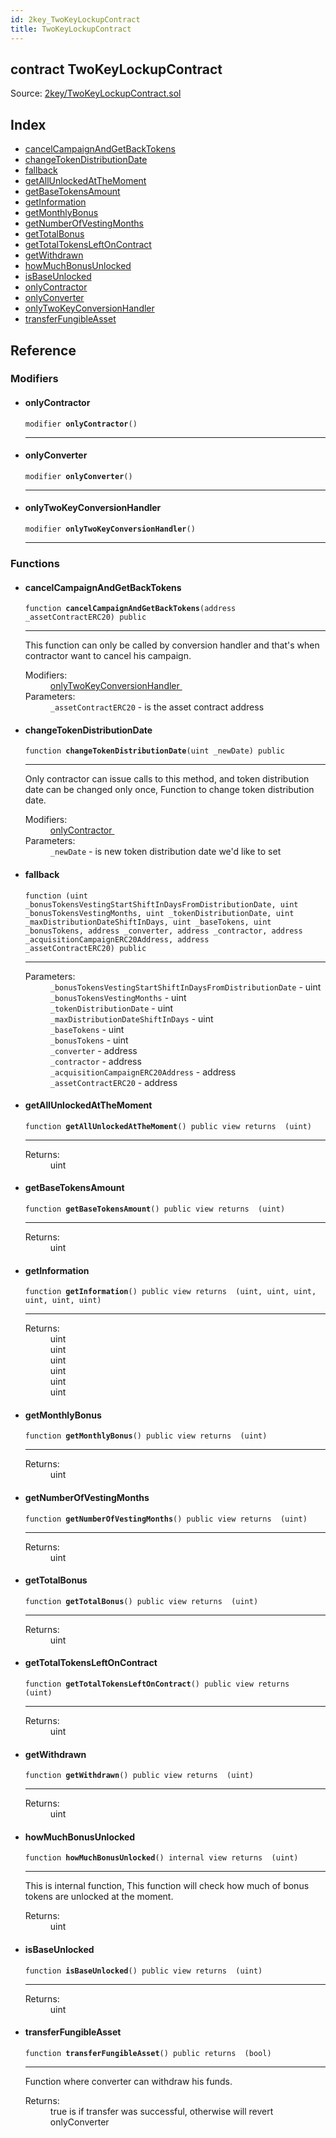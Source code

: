 ```yaml
---
id: 2key_TwoKeyLockupContract
title: TwoKeyLockupContract
---
```


<div class="contract-doc"><div class="contract"><h2 class="contract-header"><span class="contract-kind">contract</span> TwoKeyLockupContract</h2><div class="source">Source: <a href="git+https://github.com/2keynet/web3-alpha/blob/v0.0.3/contracts/2key/TwoKeyLockupContract.sol" target="_blank">2key/TwoKeyLockupContract.sol</a></div></div><div class="index"><h2>Index</h2><ul><li><a href="2key_TwoKeyLockupContract.html#cancelCampaignAndGetBackTokens">cancelCampaignAndGetBackTokens</a></li><li><a href="2key_TwoKeyLockupContract.html#changeTokenDistributionDate">changeTokenDistributionDate</a></li><li><a href="2key_TwoKeyLockupContract.html#">fallback</a></li><li><a href="2key_TwoKeyLockupContract.html#getAllUnlockedAtTheMoment">getAllUnlockedAtTheMoment</a></li><li><a href="2key_TwoKeyLockupContract.html#getBaseTokensAmount">getBaseTokensAmount</a></li><li><a href="2key_TwoKeyLockupContract.html#getInformation">getInformation</a></li><li><a href="2key_TwoKeyLockupContract.html#getMonthlyBonus">getMonthlyBonus</a></li><li><a href="2key_TwoKeyLockupContract.html#getNumberOfVestingMonths">getNumberOfVestingMonths</a></li><li><a href="2key_TwoKeyLockupContract.html#getTotalBonus">getTotalBonus</a></li><li><a href="2key_TwoKeyLockupContract.html#getTotalTokensLeftOnContract">getTotalTokensLeftOnContract</a></li><li><a href="2key_TwoKeyLockupContract.html#getWithdrawn">getWithdrawn</a></li><li><a href="2key_TwoKeyLockupContract.html#howMuchBonusUnlocked">howMuchBonusUnlocked</a></li><li><a href="2key_TwoKeyLockupContract.html#isBaseUnlocked">isBaseUnlocked</a></li><li><a href="2key_TwoKeyLockupContract.html#onlyContractor">onlyContractor</a></li><li><a href="2key_TwoKeyLockupContract.html#onlyConverter">onlyConverter</a></li><li><a href="2key_TwoKeyLockupContract.html#onlyTwoKeyConversionHandler">onlyTwoKeyConversionHandler</a></li><li><a href="2key_TwoKeyLockupContract.html#transferFungibleAsset">transferFungibleAsset</a></li></ul></div><div class="reference"><h2>Reference</h2><div class="modifiers"><h3>Modifiers</h3><ul><li><div class="item modifier"><span id="onlyContractor" class="anchor-marker"></span><h4 class="name">onlyContractor</h4><div class="body"><code class="signature">modifier <strong>onlyContractor</strong><span>() </span></code><hr/></div></div></li><li><div class="item modifier"><span id="onlyConverter" class="anchor-marker"></span><h4 class="name">onlyConverter</h4><div class="body"><code class="signature">modifier <strong>onlyConverter</strong><span>() </span></code><hr/></div></div></li><li><div class="item modifier"><span id="onlyTwoKeyConversionHandler" class="anchor-marker"></span><h4 class="name">onlyTwoKeyConversionHandler</h4><div class="body"><code class="signature">modifier <strong>onlyTwoKeyConversionHandler</strong><span>() </span></code><hr/></div></div></li></ul></div><div class="functions"><h3>Functions</h3><ul><li><div class="item function"><span id="cancelCampaignAndGetBackTokens" class="anchor-marker"></span><h4 class="name">cancelCampaignAndGetBackTokens</h4><div class="body"><code class="signature">function <strong>cancelCampaignAndGetBackTokens</strong><span>(address _assetContractERC20) </span><span>public </span></code><hr/><div class="description"><p>This function can only be called by conversion handler and that&#x27;s when contractor want to cancel his campaign.</p></div><dl><dt><span class="label-modifiers">Modifiers:</span></dt><dd><a href="2key_TwoKeyLockupContract.html#onlyTwoKeyConversionHandler">onlyTwoKeyConversionHandler </a></dd><dt><span class="label-parameters">Parameters:</span></dt><dd><div><code>_assetContractERC20</code> - is the asset contract address</div></dd></dl></div></div></li><li><div class="item function"><span id="changeTokenDistributionDate" class="anchor-marker"></span><h4 class="name">changeTokenDistributionDate</h4><div class="body"><code class="signature">function <strong>changeTokenDistributionDate</strong><span>(uint _newDate) </span><span>public </span></code><hr/><div class="description"><p>Only contractor can issue calls to this method, and token distribution date can be changed only once, Function to change token distribution date.</p></div><dl><dt><span class="label-modifiers">Modifiers:</span></dt><dd><a href="2key_TwoKeyLockupContract.html#onlyContractor">onlyContractor </a></dd><dt><span class="label-parameters">Parameters:</span></dt><dd><div><code>_newDate</code> - is new token distribution date we&#x27;d like to set</div></dd></dl></div></div></li><li><div class="item function"><span id="fallback" class="anchor-marker"></span><h4 class="name">fallback</h4><div class="body"><code class="signature">function <strong></strong><span>(uint _bonusTokensVestingStartShiftInDaysFromDistributionDate, uint _bonusTokensVestingMonths, uint _tokenDistributionDate, uint _maxDistributionDateShiftInDays, uint _baseTokens, uint _bonusTokens, address _converter, address _contractor, address _acquisitionCampaignERC20Address, address _assetContractERC20) </span><span>public </span></code><hr/><dl><dt><span class="label-parameters">Parameters:</span></dt><dd><div><code>_bonusTokensVestingStartShiftInDaysFromDistributionDate</code> - uint</div><div><code>_bonusTokensVestingMonths</code> - uint</div><div><code>_tokenDistributionDate</code> - uint</div><div><code>_maxDistributionDateShiftInDays</code> - uint</div><div><code>_baseTokens</code> - uint</div><div><code>_bonusTokens</code> - uint</div><div><code>_converter</code> - address</div><div><code>_contractor</code> - address</div><div><code>_acquisitionCampaignERC20Address</code> - address</div><div><code>_assetContractERC20</code> - address</div></dd></dl></div></div></li><li><div class="item function"><span id="getAllUnlockedAtTheMoment" class="anchor-marker"></span><h4 class="name">getAllUnlockedAtTheMoment</h4><div class="body"><code class="signature">function <strong>getAllUnlockedAtTheMoment</strong><span>() </span><span>public </span><span>view </span><span>returns  (uint) </span></code><hr/><dl><dt><span class="label-return">Returns:</span></dt><dd>uint</dd></dl></div></div></li><li><div class="item function"><span id="getBaseTokensAmount" class="anchor-marker"></span><h4 class="name">getBaseTokensAmount</h4><div class="body"><code class="signature">function <strong>getBaseTokensAmount</strong><span>() </span><span>public </span><span>view </span><span>returns  (uint) </span></code><hr/><dl><dt><span class="label-return">Returns:</span></dt><dd>uint</dd></dl></div></div></li><li><div class="item function"><span id="getInformation" class="anchor-marker"></span><h4 class="name">getInformation</h4><div class="body"><code class="signature">function <strong>getInformation</strong><span>() </span><span>public </span><span>view </span><span>returns  (uint, uint, uint, uint, uint, uint) </span></code><hr/><dl><dt><span class="label-return">Returns:</span></dt><dd>uint</dd><dd>uint</dd><dd>uint</dd><dd>uint</dd><dd>uint</dd><dd>uint</dd></dl></div></div></li><li><div class="item function"><span id="getMonthlyBonus" class="anchor-marker"></span><h4 class="name">getMonthlyBonus</h4><div class="body"><code class="signature">function <strong>getMonthlyBonus</strong><span>() </span><span>public </span><span>view </span><span>returns  (uint) </span></code><hr/><dl><dt><span class="label-return">Returns:</span></dt><dd>uint</dd></dl></div></div></li><li><div class="item function"><span id="getNumberOfVestingMonths" class="anchor-marker"></span><h4 class="name">getNumberOfVestingMonths</h4><div class="body"><code class="signature">function <strong>getNumberOfVestingMonths</strong><span>() </span><span>public </span><span>view </span><span>returns  (uint) </span></code><hr/><dl><dt><span class="label-return">Returns:</span></dt><dd>uint</dd></dl></div></div></li><li><div class="item function"><span id="getTotalBonus" class="anchor-marker"></span><h4 class="name">getTotalBonus</h4><div class="body"><code class="signature">function <strong>getTotalBonus</strong><span>() </span><span>public </span><span>view </span><span>returns  (uint) </span></code><hr/><dl><dt><span class="label-return">Returns:</span></dt><dd>uint</dd></dl></div></div></li><li><div class="item function"><span id="getTotalTokensLeftOnContract" class="anchor-marker"></span><h4 class="name">getTotalTokensLeftOnContract</h4><div class="body"><code class="signature">function <strong>getTotalTokensLeftOnContract</strong><span>() </span><span>public </span><span>view </span><span>returns  (uint) </span></code><hr/><dl><dt><span class="label-return">Returns:</span></dt><dd>uint</dd></dl></div></div></li><li><div class="item function"><span id="getWithdrawn" class="anchor-marker"></span><h4 class="name">getWithdrawn</h4><div class="body"><code class="signature">function <strong>getWithdrawn</strong><span>() </span><span>public </span><span>view </span><span>returns  (uint) </span></code><hr/><dl><dt><span class="label-return">Returns:</span></dt><dd>uint</dd></dl></div></div></li><li><div class="item function"><span id="howMuchBonusUnlocked" class="anchor-marker"></span><h4 class="name">howMuchBonusUnlocked</h4><div class="body"><code class="signature">function <strong>howMuchBonusUnlocked</strong><span>() </span><span>internal </span><span>view </span><span>returns  (uint) </span></code><hr/><div class="description"><p>This is internal function, This function will check how much of bonus tokens are unlocked at the moment.</p></div><dl><dt><span class="label-return">Returns:</span></dt><dd>uint</dd></dl></div></div></li><li><div class="item function"><span id="isBaseUnlocked" class="anchor-marker"></span><h4 class="name">isBaseUnlocked</h4><div class="body"><code class="signature">function <strong>isBaseUnlocked</strong><span>() </span><span>public </span><span>view </span><span>returns  (uint) </span></code><hr/><dl><dt><span class="label-return">Returns:</span></dt><dd>uint</dd></dl></div></div></li><li><div class="item function"><span id="transferFungibleAsset" class="anchor-marker"></span><h4 class="name">transferFungibleAsset</h4><div class="body"><code class="signature">function <strong>transferFungibleAsset</strong><span>() </span><span>public </span><span>returns  (bool) </span></code><hr/><div class="description"><p>Function where converter can withdraw his funds.</p></div><dl><dt><span class="label-return">Returns:</span></dt><dd>true is if transfer was successful, otherwise will revert onlyConverter</dd></dl></div></div></li></ul></div></div></div>
